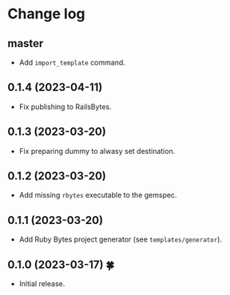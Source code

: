 # Change log

## master

- Add `import_template` command.

## 0.1.4 (2023-04-11)

- Fix publishing to RailsBytes.

## 0.1.3 (2023-03-20)

- Fix preparing dummy to alwasy set destination.

## 0.1.2 (2023-03-20)

- Add missing `rbytes` executable to the gemspec.

## 0.1.1 (2023-03-20)

- Add Ruby Bytes project generator (see `templates/generator`).

## 0.1.0 (2023-03-17) 🍀

- Initial release.

[@palkan]: https://github.com/palkan
